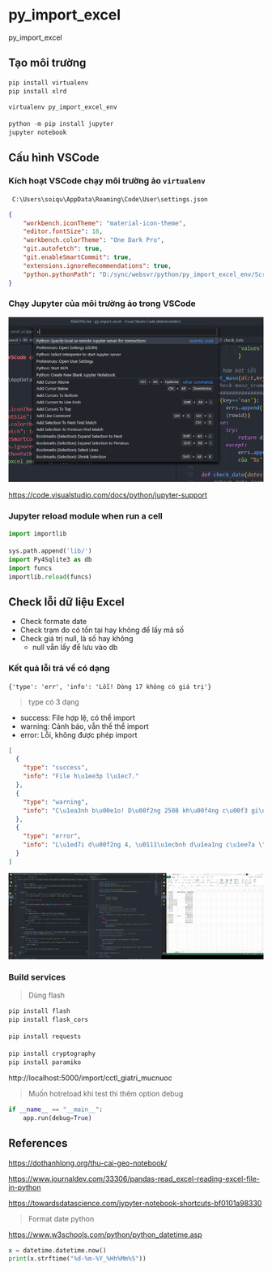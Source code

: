 # py_import_excel
py_import_excel

## Tạo môi trường
```cmd
pip install virtualenv
pip install xlrd
```

```python
virtualenv py_import_excel_env

python -m pip install jupyter
jupyter notebook
```

## Cấu hình VSCode

### Kích hoạt VSCode chạy môi trường ảo `virtualenv`

`
C:\Users\soiqu\AppData\Roaming\Code\User\settings.json`

```json
{
    "workbench.iconTheme": "material-icon-theme",
    "editor.fontSize": 18,
    "workbench.colorTheme": "One Dark Pro",
    "git.autofetch": true,
    "git.enableSmartCommit": true,
    "extensions.ignoreRecommendations": true,
    "python.pythonPath": "D:/sync/websvr/python/py_import_excel_env/Scripts/python.exe"
}
```

### Chạy Jupyter của môi trường ảo trong VSCode

<img src="img/h2.png">

https://code.visualstudio.com/docs/python/jupyter-support


### Jupyter reload module when run a cell

```python
import importlib

sys.path.append('lib/')
import Py4Sqlite3 as db
import funcs
importlib.reload(funcs)
```

## Check lỗi dữ liệu Excel

* Check formate date
* Check trạm đo có tồn tại hay không để lấy mã số
* Check giá trị null, là số hay không
    * null vẫn lấy để lưu vào db

### Kết quả lỗi trả về có dạng

`{'type': 'err', 'info': 'Lỗi! Dòng 17 không có giá trị'}`

> type có 3 dạng

* success: File hợp lệ, có thể import
* warning: Cảnh báo, vẫn thế thể import
* error: Lỗi, không được phép import

```json
[
  {
    "type": "success",
    "info": "File h\u1ee3p l\u1ec7."
  },
  {
    "type": "warning",
    "info": "C\u1ea3nh b\u00e1o! D\u00f2ng 2508 kh\u00f4ng c\u00f3 gi\u00e1 tr\u1ecb"
  },
  {
    "type": "error",
    "info": "L\u1ed7i d\u00f2ng 4, \u0111\u1ecbnh d\u1ea1ng c\u1ee7a \"2017-01-03 00:00:00\" ph\u1ea3i l\u00e0 YYYY-MM-DD"
  }
]
```


<img src="img/h1.png">

### Build services

> Dùng flash

```python
pip install flash
pip install flask_cors

pip install requests

pip install cryptography
pip install paramiko
```

http://localhost:5000/import/cctl_giatri_mucnuoc

> Muốn hotreload khi test thì thêm option debug

```python
if __name__ == "__main__":
	app.run(debug=True)
```


### 


## References

https://dothanhlong.org/thu-cai-geo-notebook/

https://www.journaldev.com/33306/pandas-read_excel-reading-excel-file-in-python

https://towardsdatascience.com/jypyter-notebook-shortcuts-bf0101a98330

> Format date python

https://www.w3schools.com/python/python_datetime.asp

```python
x = datetime.datetime.now()
print(x.strftime("%d-%m-%Y_%Hh%Mm%S"))
```
